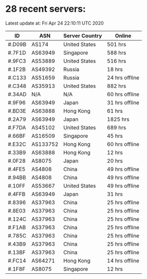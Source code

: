 # 28 recent servers:

Latest update at: Fri Apr 24 22:10:11 UTC 2020

| ID | ASN | Server Country | Online |
| -- | --- | -------------- | ------ |
| #.D09B | AS174 | United States | 501 hrs |
| #.7F1D | AS63949 | Singapore | 588 hrs |
| #.9FC3 | AS53889 | United States | 516 hrs |
| #.1F2B | AS49392 | Russia | 18 hrs |
| #.C133 | AS51659 | Russia | 24 hrs offline |
| #.C348 | AS35913 | United States | 882 hrs |
| #.34AD | N/A | N/A | 60 hrs offline |
| #.9F96 | AS63949 | Japan | 31 hrs offline |
| #.BD3E | AS63888 | Hong Kong | 61 hrs |
| #.2A79 | AS63949 | Japan | 1825 hrs |
| #.F7DA | AS45102 | United States | 689 hrs |
| #.66BF | AS16509 | Singapore | 45 hrs |
| #.E32C | AS133752 | Hong Kong | 60 hrs offline |
| #.33B9 | AS63888 | Hong Kong | 12 hrs |
| #.0F28 | AS8075 | Japan | 20 hrs |
| #.4FE5 | AS4808 | China | 49 hrs offline |
| #.94BB | AS4808 | China | 49 hrs offline |
| #.10FF | AS53667 | United States | 49 hrs offline |
| #.4FFB | AS63949 | Japan | 31 hrs |
| #.8396 | AS37963 | China | 25 hrs offline |
| #.8E03 | AS37963 | China | 25 hrs offline |
| #.124C | AS37963 | China | 25 hrs offline |
| #.F1AB | AS37963 | China | 25 hrs offline |
| #.785C | AS37963 | China | 25 hrs offline |
| #.43B9 | AS37963 | China | 25 hrs offline |
| #.13BF | AS37963 | China | 25 hrs offline |
| #.FC14 | AS64271 | Hong Kong | 14 hrs offline |
| #.1F8F | AS8075 | Singapore | 12 hrs |

